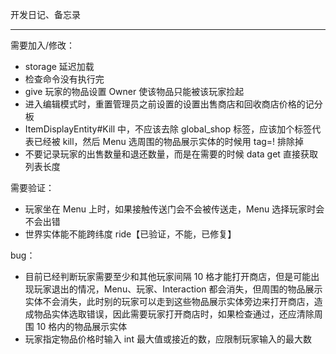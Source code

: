 开发日记、备忘录

---
需要加入/修改：
- storage 延迟加载
- 检查命令没有执行完
- give 玩家的物品设置 Owner 使该物品只能被该玩家捡起
- 进入编辑模式时，重置管理员之前设置的设置出售商店和回收商店价格的记分板
- ItemDisplayEntity#Kill 中，不应该去除 global_shop 标签，应该加个标签代表已经被 kill，然后 Menu 选周围的物品展示实体的时候用 tag=! 排除掉
- 不要记录玩家的出售数量和退还数量，而是在需要的时候 data get 直接获取列表长度

需要验证：
- 玩家坐在 Menu 上时，如果接触传送门会不会被传送走，Menu 选择玩家时会不会出错
- 世界实体能不能跨纬度 ride【已验证，不能，已修复】

bug：
- 目前已经判断玩家需要至少和其他玩家间隔 10 格才能打开商店，但是可能出现玩家退出的情况，Menu、玩家、Interaction 都会消失，但周围的物品展示实体不会消失，此时别的玩家可以走到这些物品展示实体旁边来打开商店，造成物品实体选取错误，因此需要玩家打开商店时，如果检查通过，还应清除周围 10 格内的物品展示实体
- 玩家指定物品价格时输入 int 最大值或接近的数，应限制玩家输入的最大数